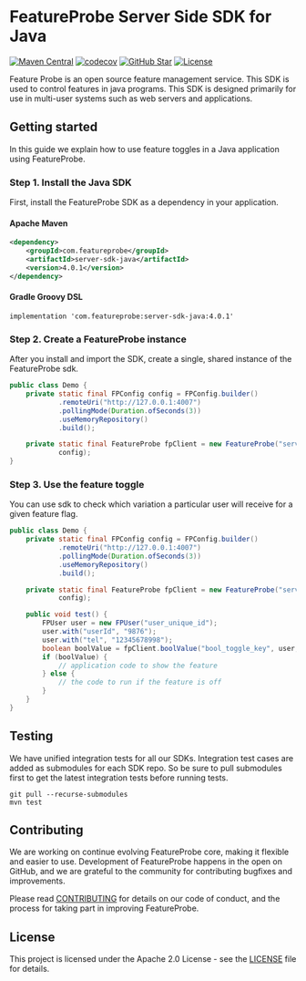 # FeatureProbe Server Side SDK for Java

[![Maven Central](https://img.shields.io/maven-central/v/com.featureprobe/server-sdk-java)](https://search.maven.org/artifact/com.featureprobe/server-sdk-java)
[![codecov](https://codecov.io/gh/FeatureProbe/server-sdk-java/branch/main/graph/badge.svg?token=WZC3ZS6NNL)](https://codecov.io/gh/FeatureProbe/server-sdk-java)
[![GitHub Star](https://img.shields.io/github/stars/FeatureProbe/server-sdk-java)](https://github.com/FeatureProbe/server-sdk-java/stargazers)
[![License](https://img.shields.io/github/license/FeatureProbe/server-sdk-java)](https://github.com/FeatureProbe/server-sdk-java/blob/main/LICENSE)


Feature Probe is an open source feature management service. This SDK is used to control features in java programs. This
SDK is designed primarily for use in multi-user systems such as web servers and applications.

## Getting started

In this guide we explain how to use feature toggles in a Java application using FeatureProbe.

### Step 1. Install the Java SDK

First, install the FeatureProbe SDK as a dependency in your application.

#### Apache Maven

```xml
<dependency>
    <groupId>com.featureprobe</groupId>
    <artifactId>server-sdk-java</artifactId>
    <version>4.0.1</version>
</dependency>
```

#### Gradle Groovy DSL

```text
implementation 'com.featureprobe:server-sdk-java:4.0.1'
```

### Step 2. Create a FeatureProbe instance

After you install and import the SDK, create a single, shared instance of the FeatureProbe sdk.

```java
public class Demo {
    private static final FPConfig config = FPConfig.builder()
            .remoteUri("http://127.0.0.1:4007")
            .pollingMode(Duration.ofSeconds(3))
            .useMemoryRepository()
            .build();

    private static final FeatureProbe fpClient = new FeatureProbe("server-8ed48815ef044428826787e9a238b9c6a479f98c",
            config);
}
```

### Step 3. Use the feature toggle

You can use sdk to check which variation a particular user will receive for a given feature flag.

```java
public class Demo {
    private static final FPConfig config = FPConfig.builder()
            .remoteUri("http://127.0.0.1:4007")
            .pollingMode(Duration.ofSeconds(3))
            .useMemoryRepository()
            .build();

    private static final FeatureProbe fpClient = new FeatureProbe("server-8ed48815ef044428826787e9a238b9c6a479f98c",
            config);

    public void test() {
        FPUser user = new FPUser("user_unique_id");
        user.with("userId", "9876");
        user.with("tel", "12345678998");
        boolean boolValue = fpClient.boolValue("bool_toggle_key", user, false);
        if (boolValue) {
            // application code to show the feature
        } else {
            // the code to run if the feature is off
        }
    }
}
```

## Testing

We have unified integration tests for all our SDKs. Integration test cases are added as submodules for each SDK repo. So
be sure to pull submodules first to get the latest integration tests before running tests.

```shell
git pull --recurse-submodules
mvn test
```

## Contributing
We are working on continue evolving FeatureProbe core, making it flexible and easier to use. 
Development of FeatureProbe happens in the open on GitHub, and we are grateful to the 
community for contributing bugfixes and improvements.

Please read [CONTRIBUTING](https://github.com/FeatureProbe/featureprobe/blob/master/CONTRIBUTING.md) 
for details on our code of conduct, and the process for taking part in improving FeatureProbe.


## License

This project is licensed under the Apache 2.0 License - see the [LICENSE](LICENSE) file for details.


